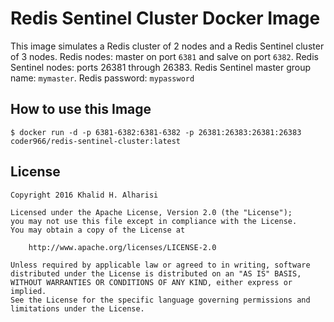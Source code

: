 # Redis Sentinel Cluster Docker Image

This image simulates a Redis cluster of 2 nodes and a Redis Sentinel cluster of 3 nodes.
Redis nodes: master on port `6381` and salve on port `6382`.
Redis Sentinel nodes: ports 26381 through 26383.
Redis Sentinel master group name: `mymaster`.
Redis password: `mypassword`

## How to use this Image

`$ docker run -d -p 6381-6382:6381-6382 -p 26381:26383:26381:26383 coder966/redis-sentinel-cluster:latest`

## License

```
Copyright 2016 Khalid H. Alharisi

Licensed under the Apache License, Version 2.0 (the "License");
you may not use this file except in compliance with the License.
You may obtain a copy of the License at

    http://www.apache.org/licenses/LICENSE-2.0

Unless required by applicable law or agreed to in writing, software
distributed under the License is distributed on an "AS IS" BASIS,
WITHOUT WARRANTIES OR CONDITIONS OF ANY KIND, either express or implied.
See the License for the specific language governing permissions and
limitations under the License.
```
